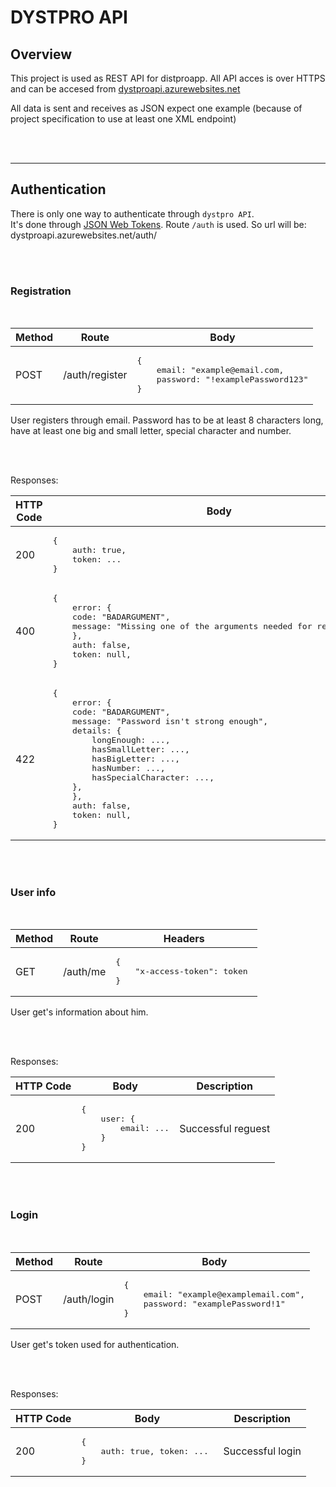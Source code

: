 # DYSTPRO API

## Overview

This project is used as REST API for distproapp.
All API acces is over HTTPS and can be accesed from [dystproapi.azurewebsites.net](dystproapi.azurewebsites.net)

All data is sent and receives as JSON expect one example (because of project specification to use at least one XML endpoint)

<br/><br/>

---

## Authentication

There is only one way to authenticate through `dystpro API`.\
It's done through [JSON Web Tokens](https://tools.ietf.org/html/rfc7519).
Route `/auth` is used. So url will be: dystproapi.azurewebsites.net/auth/

<br/><br/>

### Registration

<br/>
<table>
    <thead>
        <tr>
            <th> Method </th>
            <th> Route </th>
            <th> Body </th>
        </tr>
    </thead>
    <tbody>
        <td>POST</td>
        <td>/auth/register</td>
        <td>
            <pre>
{
    email: "example@email.com,
    password: "!examplePassword123"
}</pre>
        </td>
    </tbody>
</table>
User registers through email. Password has to be at least 8 characters long, have at least one big and small letter, special character and number.

<br/><br/>

Responses:

<table>
<thead>
<tr>
<th> HTTP Code </th>
<th> Body </th>
<th> Description </th>
</tr>
</thead>
<tbody>
</tr>
<tr>
<td>200</td>
<td>
<pre>
{ 
    auth: true, 
    token: ... 
}</pre>
</td>
<td>
Successful registration
</td>
</tr>
<tr>
<td>400</td>
<td>
<pre>
{
    error: {
    code: "BADARGUMENT",
    message: "Missing one of the arguments needed for registration",
    },
    auth: false,
    token: null,
}</pre>
</td>
<td>
One of the arguments is missing
</td>
</tr>
<tr>
<td>422</td>
<td>
<pre>
{
    error: {
    code: "BADARGUMENT",
    message: "Password isn't strong enough",
    details: {
        longEnough: ...,
        hasSmallLetter: ...,
        hasBigLetter: ...,
        hasNumber: ...,
        hasSpecialCharacter: ...,
    },
    },
    auth: false,
    token: null,
}</pre>
</td>
<td>
Values from details will be bollean
</td>
</tr>
</tbody>
</table>

<br/><br/>

### User info

<br/>
<table>
    <thead>
        <tr>
            <th> Method </th>
            <th> Route </th>
            <th> Headers </th>
        </tr>
    </thead>
    <tbody>
        <td>GET</td>
        <td>/auth/me</td>
        <td>
            <pre>
{ 
    "x-access-token": token 
}</pre>
        </td>
    </tbody>
</table>
User get's information about him.

<br/><br/>

Responses:

<table>
<thead>
<tr>
<th> HTTP Code </th>
<th> Body </th>
<th> Description </th>
</tr>
</thead>
<tbody>
</tr>
<tr>
<td>200</td>
<td>
<pre>
{
    user: { 
        email: ...
    }
}</pre>
</td>
<td>
Successful reguest
</td>
</tr>
</tbody>
</table>

<br/><br/>

### Login

<br/>
<table>
    <thead>
        <tr>
            <th> Method </th>
            <th> Route </th>
            <th> Body </th>
        </tr>
    </thead>
    <tbody>
        <td>POST</td>
        <td>/auth/login</td>
        <td>
            <pre>
{ 
    email: "example@examplemail.com",
    password: "examplePassword!1" 
}</pre>
        </td>
    </tbody>
</table>
User get's token used for authentication.

<br/><br/>

Responses:

<table>
<thead>
<tr>
<th> HTTP Code </th>
<th> Body </th>
<th> Description </th>
</tr>
</thead>
<tbody>
</tr>
<tr>
<td>200</td>
<td>
<pre>
{ 
    auth: true, token: ... 
}</pre>
</td>
<td>
Successful login
</td>
</tr>
</tbody>
</table>
